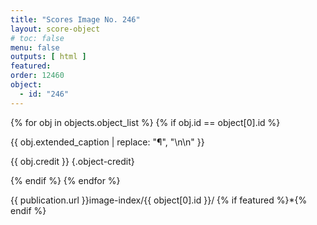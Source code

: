 ```yaml
---
title: "Scores Image No. 246"
layout: score-object
# toc: false
menu: false
outputs: [ html ]
featured: 
order: 12460
object:
  - id: "246"
---
```


{% for obj in objects.object_list %}
{% if obj.id == object[0].id %}

{{ obj.extended_caption | replace: "¶", "\n\n" }}

{{ obj.credit }} {.object-credit}

{% endif %}
{% endfor %}

<div class="object-credit object-url is-print-only">

{{ publication.url }}image-index/{{ object[0].id }}/ {% if featured %}*{% endif %}

</div>
